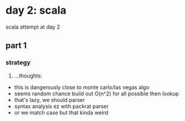 # day 2: scala
  scala attempt at day 2
## part 1
### strategy
1. ...thoughts:
  * this is dangerously close to monte carlo/las vegas algo
  * seems random chance build out O(n^2) for all possible then lookup
  * that's lazy, we should parser
  * syntax analysis ez with packrat parser
  * or we match case but that kinda weird
